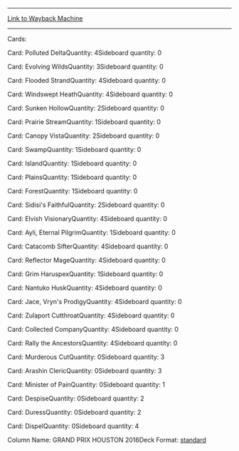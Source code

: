 
---
[Link to Wayback Machine](https://web.archive.org/web/20160325153437/http://magic.wizards.com/en/articles/decks/1-owen-turtenwalds-4-color-rally-2016-02-28)

[_metadata_:generator]:- "Drupal 7 (http://drupal.org)"
[_metadata_:node]:- "990146"
[_metadata_:publish_date]:- "2016-02-28"
[_metadata_:source]:- "article"
[_metadata_:title]:- "(1) Owen Turtenwald's 4-Color Rally"
[_metadata_:wayback_capture_timestamp]:- "2016-03-25 15:34:37"
[_metadata_:wayback_raw_url]:- "https://web.archive.org/web/20160325153437id_/http://magic.wizards.com/en/articles/decks/1-owen-turtenwalds-4-color-rally-2016-02-28"
[_metadata_:wayback_url]:- "http://magic.wizards.com/en/articles/decks/1-owen-turtenwalds-4-color-rally-2016-02-28"
---





Cards: 

Card: Polluted DeltaQuantity: 4Sideboard quantity: 0 



Card: Evolving WildsQuantity: 3Sideboard quantity: 0 



Card: Flooded StrandQuantity: 4Sideboard quantity: 0 



Card: Windswept HeathQuantity: 4Sideboard quantity: 0 



Card: Sunken HollowQuantity: 2Sideboard quantity: 0 



Card: Prairie StreamQuantity: 1Sideboard quantity: 0 



Card: Canopy VistaQuantity: 2Sideboard quantity: 0 



Card: SwampQuantity: 1Sideboard quantity: 0 



Card: IslandQuantity: 1Sideboard quantity: 0 



Card: PlainsQuantity: 1Sideboard quantity: 0 



Card: ForestQuantity: 1Sideboard quantity: 0 



Card: Sidisi's FaithfulQuantity: 2Sideboard quantity: 0 



Card: Elvish VisionaryQuantity: 4Sideboard quantity: 0 



Card: Ayli, Eternal PilgrimQuantity: 1Sideboard quantity: 0 



Card: Catacomb SifterQuantity: 4Sideboard quantity: 0 



Card: Reflector MageQuantity: 4Sideboard quantity: 0 



Card: Grim HaruspexQuantity: 1Sideboard quantity: 0 



Card: Nantuko HuskQuantity: 4Sideboard quantity: 0 



Card: Jace, Vryn's ProdigyQuantity: 4Sideboard quantity: 0 



Card: Zulaport CutthroatQuantity: 4Sideboard quantity: 0 



Card: Collected CompanyQuantity: 4Sideboard quantity: 0 



Card: Rally the AncestorsQuantity: 4Sideboard quantity: 0 



Card: Murderous CutQuantity: 0Sideboard quantity: 3 



Card: Arashin ClericQuantity: 0Sideboard quantity: 3 



Card: Minister of PainQuantity: 0Sideboard quantity: 1 



Card: DespiseQuantity: 0Sideboard quantity: 2 



Card: DuressQuantity: 0Sideboard quantity: 2 



Card: DispelQuantity: 0Sideboard quantity: 4 

Column Name: GRAND PRIX HOUSTON 2016Deck Format: [standard](/en/deck-format/standard)


 

 

